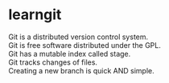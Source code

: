 # learngit
Git is a distributed version control system.  
Git is free software distributed under the GPL.  
Git has a mutable index called stage.  
Git tracks changes of files.  
Creating a new branch is quick AND simple.  
  

